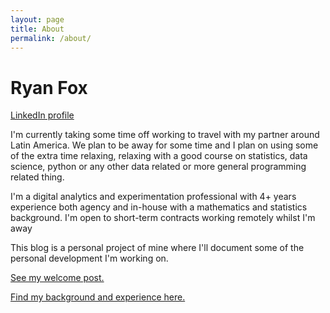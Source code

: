 ```yaml
---
layout: page
title: About
permalink: /about/
---
```


# Ryan Fox

[LinkedIn profile](https://www.linkedin.com/in/ryan-fox-70889380/)

I'm currently taking some time off working to travel with my partner around Latin America. We plan to be away for some time and I plan on using some of the extra time relaxing, relaxing with a good course on statistics, data science, python or any other data related or more general programming related thing.

I'm a digital analytics and experimentation professional with 4+ years experience both agency and in-house with a mathematics and statistics background. I'm open to short-term contracts working remotely whilst I'm away

This blog is a personal project of mine where I'll document some of the personal development I'm working on.

[See my welcome post.]({{site.baseurl}}/general/2019/07/03/welcome.html)

[Find my background and experience here.]({{site.baseurl}}/cv)
